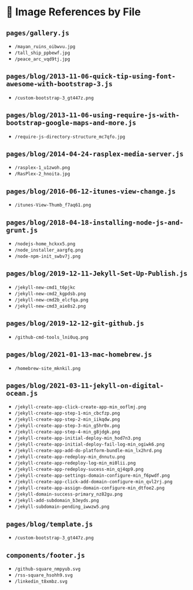 # 📸 Image References by File

## `pages/gallery.js`
- `/mayan_ruins_oibwvu.jpg`
- `/tall_ship_ppbewf.jpg`
- `/peace_arc_vqd9tj.jpg`

## `pages/blog/2013-11-06-quick-tip-using-font-awesome-with-bootstrap-3.js`
- `/custom-bootstrap-3_gt447z.png`

## `pages/blog/2013-11-06-using-require-js-with-bootstrap-google-maps-and-more.js`
- `/require-js-directory-structure_mc7qfo.jpg`

## `pages/blog/2014-04-24-rasplex-media-server.js`
- `/rasplex-1_u1zwoh.png`
- `/RasPlex-2_hnoita.jpg`

## `pages/blog/2016-06-12-itunes-view-change.js`
- `/itunes-View-Thumb_f7aq61.png`

## `pages/blog/2018-04-18-installing-node-js-and-grunt.js`
- `/nodejs-home_hckxx5.png`
- `/node_installer_aargfq.png`
- `/node-npm-init_swbv7j.png`

## `pages/blog/2019-12-11-Jekyll-Set-Up-Publish.js`
- `/jekyll-new-cmd1_t6pjkc`
- `/jekyll-new-cmd2_kgpdsb.png`
- `/jekyll-new-cmd2b_elcfqa.png`
- `/jekyll-new-cmd3_aie8s2.png`

## `pages/blog/2019-12-12-git-github.js`
- `/github-cmd-tools_lni0uq.png`

## `pages/blog/2021-01-13-mac-homebrew.js`
- `/homebrew-site_mknkil.png`

## `pages/blog/2021-03-11-jekyll-on-digital-ocean.js`
- `/jekyll-create-app-click-create-app-min_ooflmj.png`
- `/jekyll-create-app-step-1-min_cbcfzp.png`
- `/jekyll-create-app-step-2-min_iikqdw.png`
- `/jekyll-create-app-step-3-min_g5hr0x.png`
- `/jekyll-create-app-step-4-min_g8jdgk.png`
- `/jekyll-create-app-initial-deploy-min_hod7n3.png`
- `/jekyll-create-app-initial-deploy-fail-log-min_ogiwk6.png`
- `/jekyll-create-app-add-do-platform-bundle-min_lx2hrd.png`
- `/jekyll-create-app-redeploy-min_dnnutu.png`
- `/jekyll-create-app-redeploy-log-min_mi0lii.png`
- `/jekyll-create-app-redeploy-sucess-min_qj4qp9.png`
- `/jekyll-create-app-settings-domain-configure-min_f6pwdf.png`
- `/jekyll-create-app-click-add-domain-configure-min_qvl2rj.png`
- `/jekyll-create-app-assign-domain-configure-min_dtfoe2.png`
- `/jekyll-domain-success-primary_nz82gu.png`
- `/jekyll-add-subdomain_b3eyds.png`
- `/jekyll-subdomain-pending_iwwzw5.png`

## `pages/blog/template.js`
- `/custom-bootstrap-3_gt447z.png`

## `components/footer.js`
- `/github-square_nmpyub.svg`
- `/rss-square_hsohh9.svg`
- `/linkedin_t8xmbz.svg`
